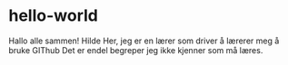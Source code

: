 # hello-world
Hallo alle sammen!
Hilde Her, jeg er en lærer som driver å lærerer meg å bruke GIThub
Det er endel begreper jeg ikke kjenner som må læres.
